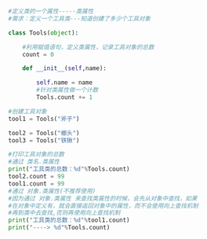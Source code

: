 
<BlogInfo id="741" title="14.使用对象名访问类属性的问题" author="白日梦想猿" pv=0 read_times=0 pre_cost_time=0分26秒 category="面向对象的特性" tag_list="['面向对象的特性']" create_time="2020.03.09 14:27:44" update_time="2020.03.09 14:33:16" />

```python
#定义类的一个属性-----类属性
#需求：定义一个工具类---知道创建了多少个工具对象

class Tools(object):

    #利用赋值语句，定义类属性，记录工具对象的总数
    count = 0

    def __init__(self,name):

        self.name = name
        #针对类属性做一个计数
        Tools.count += 1

#创建工具对象
tool1 = Tools("斧子")

tool2 = Tools("榔头")
tool3 = Tools("铁锹")

#打印工具对象的总数
#通过 类名.类属性
print("工具类的总数：%d"%Tools.count)
tool2.count = 99
tool1.count = 99
#通过 对象.类属性(不推荐使用)
#因为通过 对象.类属性 来查找类属性的时候，会先从对象中查找，如果
#在对象中定义有，就会直接返回对象中的属性，而不会使用向上查找机制
#再到类中去查找,否则再使用向上查找机制
print("工具类的总数：%d"%tool1.count)
print("----> %d"%Tools.count)

```

